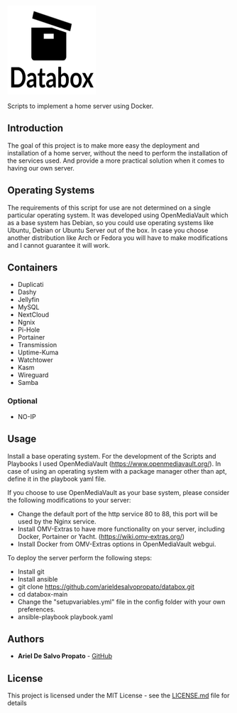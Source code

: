<img src="https://github.com/arieldesalvopropato/databox/blob/main/Databox-logos_black.png" width="200" height="200">

Scripts to implement a home server using Docker.

## Introduction

The goal of this project is to make more easy the deployment and installation of a home server, without the need to perform the installation of the services used. And provide a more practical solution when it comes to having our own server.

## Operating Systems

The requirements of this script for use are not determined on a single particular operating system. It was developed using OpenMediaVault which as a base system has Debian, so you could use operating systems like Ubuntu, Debian or Ubuntu Server out of the box. In case you choose another distribution like Arch or Fedora you will have to make modifications and I cannot guarantee it will work.

## Containers

* Duplicati
* Dashy
* Jellyfin
* MySQL
* NextCloud
* Ngnix
* Pi-Hole
* Portainer
* Transmission
* Uptime-Kuma
* Watchtower
* Kasm
* Wireguard
* Samba

### Optional
* NO-IP

## Usage
Install a base operating system. For the development of the Scripts and Playbooks I used OpenMediaVault (https://www.openmediavault.org/). In case of using an operating system with a package manager other than apt, define it in the playbook yaml file.

If you choose to use OpenMediaVault as your base system, please consider the following modifications to your server:
* Change the default port of the http service 80 to 88, this port will be used by the Nginx service.
* Install OMV-Extras to have more functionality on your server, including Docker, Portainer or Yacht. (https://wiki.omv-extras.org/)
* Install Docker from OMV-Extras options in OpenMediaVault webgui.

To deploy the server perform the following steps:
* Install git
* Install ansible
* git clone https://github.com/arieldesalvopropato/databox.git
* cd databox-main
* Change the "setupvariables.yml" file in the config folder with your own preferences.
* ansible-playbook playbook.yaml

## Authors

* **Ariel De Salvo Propato** - [GitHub](https://github.com/arieldesalvopropato)

## License

This project is licensed under the MIT License - see the [LICENSE.md](LICENSE.md) file for details
